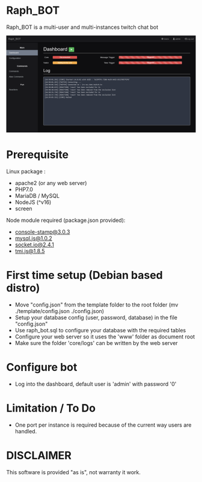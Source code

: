 # Raph_BOT

Raph_BOT is a multi-user and multi-instances twitch chat bot

![Raph_BOT](./screenshot.png)

# Prerequisite

Linux package :
- apache2 (or any web server)
- PHP7.0
- MariaDB / MySQL
- NodeJS (^v16)
- screen

Node module required (package.json provided): 
- console-stamp@3.0.3
- mysql.js@1.0.2
- socket.io@2.4.1
- tmi.js@1.8.5

# First time setup (Debian based distro)

- Move "config.json" from the template folder to the root folder (mv ./template/config.json ./config.json)
- Setup your database config (user, password, database) in the file "config.json"
- Use raph_bot.sql to configure your database with the required tables
- Configure your web server so it uses the 'www' folder as document root 
- Make sure the folder 'core/logs' can be written by the web server

# Configure bot
- Log into the dashboard, default user is 'admin' with password '0'

# Limitation / To Do

- One port per instance is required because of the current way users are handled.

# DISCLAIMER

This software is provided "as is", not warranty it work.
